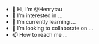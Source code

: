 - 👋 Hi, I’m @Henrytau
- 👀 I’m interested in ...
- 🌱 I’m currently learning ...
- 💞️ I’m looking to collaborate on ...
- 📫 How to reach me ...

<!---
Henrytau/Henrytau is a ✨ special ✨ repository because its `README.md` (this file) appears on your GitHub profile.
You can click the Preview link to take a look at your changes.
--->
